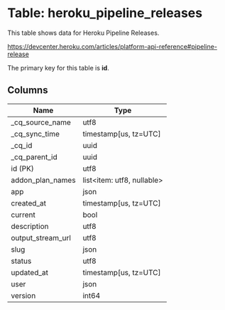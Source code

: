 # Table: heroku_pipeline_releases

This table shows data for Heroku Pipeline Releases.

https://devcenter.heroku.com/articles/platform-api-reference#pipeline-release

The primary key for this table is **id**.

## Columns

| Name          | Type          |
| ------------- | ------------- |
|_cq_source_name|utf8|
|_cq_sync_time|timestamp[us, tz=UTC]|
|_cq_id|uuid|
|_cq_parent_id|uuid|
|id (PK)|utf8|
|addon_plan_names|list<item: utf8, nullable>|
|app|json|
|created_at|timestamp[us, tz=UTC]|
|current|bool|
|description|utf8|
|output_stream_url|utf8|
|slug|json|
|status|utf8|
|updated_at|timestamp[us, tz=UTC]|
|user|json|
|version|int64|